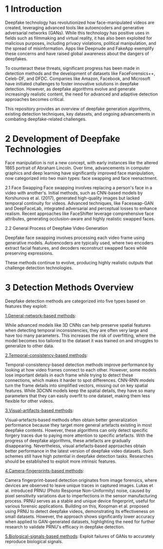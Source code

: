 
# **1 Introduction**


Deepfake technology has revolutionized how face-manipulated videos are created, leveraging advanced tools like autoencoders and generative adversarial networks (GANs). While this technology has positive uses in fields such as filmmaking and virtual reality, it has also been exploited for malicious purposes, including privacy violations, political manipulation, and the spread of misinformation. Apps like Deepnude and FakeApp exemplify these concerns and have raised global awareness about the dangers of deepfakes.

To counteract these threats, significant progress has been made in detection methods and the development of datasets like FaceForensics++, Celeb-DF, and DFDC. Companies like Amazon, Facebook, and Microsoft have initiated challenges to foster innovative solutions in deepfake detection. However, as deepfake algorithms evolve and generate increasingly realistic content, the need for advanced and adaptive detection approaches becomes critical.

This repository provides an overview of deepfake generation algorithms, existing detection techniques, key datasets, and ongoing advancements in combating deepfake-related challenges.



# 2 Development of Deepfake Technologies
Face manipulation is not a new concept, with early instances like the altered 1865 portrait of Abraham Lincoln. Over time, advancements in computer graphics and deep learning have significantly improved face manipulation, now categorized into two main types: face swapping and face reenactment.

2.1 Face Swapping
Face swapping involves replacing a person's face in a video with another's. Initial methods, such as CNN-based models by Korshunova et al. (2017), generated high-quality images but lacked temporal continuity for videos. Advanced techniques, like Faceswap-GAN and DeepFaceLab, integrated adversarial and perceptual losses to enhance realism. Recent approaches like FaceShifter leverage comprehensive face attributes, generating occlusion-aware and highly realistic swapped faces.



2.2 General Process of Deepfake Video Generation

Deepfake face swapping involves processing each video frame using generative models. Autoencoders are typically used, where two encoders extract facial features, and decoders reconstruct swapped faces while preserving expressions.

These methods continue to evolve, producing highly realistic outputs that challenge detection technologies.



# 3 Detection Methods Overview

Deepfake detection methods are categorized into five types based on features they exploit:

[1.General-network-based methods](url): 

While advanced models like 3D CNNs can help preserve spatial features when detecting temporal inconsistencies, they are often very large and have too many parameters. This increases the risk of overfitting, where the model becomes too tailored to the dataset it was trained on and struggles to generalize to other data.

[2.Temporal-consistency-based methods](url): 

Temporal-consistency-based detection methods improve performance by looking at how video frames connect to each other. However, some models lose important details in each frame while trying to detect these connections, which makes it harder to spot differences. CNN-RNN models turn the frame details into simplified vectors, missing out on key spatial features. While 3DCNN models keep the spatial details, they have so many parameters that they can easily overfit to one dataset, making them less flexible for other videos.

[3.Visual-artifacts-based methods](url): 

Visual‐artefacts‐based methods often obtain better generalization
performance because they target more general artefacts
existing in most deepfake contents. However, these algorithms
can only detect specific forgery traces due to paying more
attention to specific artefacts. With the progress of deepfake
algorithms, these artefacts are gradually disappearing. Nevertheless,
visual artefacts‐based approaches obtain better performance
in the latest version of deepfake video datasets. Such
schemes still have high potential in deepfake detection tasks.
Researches should be established to exploit more intrinsic
features.

[4.Camera-fingerprints-based methods](https://github.com/rushi2163/reasearchPaper/blob/main/Video%20Camera%20Identification%20from%20Sensor%20Pattern%20Noise%20with%20a.pdf): 

  Camera fingerprint-based detection originates from image forensics, where devices are observed to leave unique traces in captured images. Lukas et al. introduced PRNU (Photo Response Non-Uniformity) noise, caused by pixel sensitivity variations due to imperfections in the sensor manufacturing process. PRNU serves as a stable and unique device fingerprint, useful for various forensic applications. Building on this, Koopman et al. proposed using PRNU to detect deepfake videos, demonstrating its effectiveness on small datasets. However, the approach shows significantly lower accuracy when applied to GAN-generated datasets, highlighting the need for further research to validate PRNU's efficacy in deepfake detection.

  
[5.Biological-signals-based methods](https://github.com/rushi2163/reasearchPaper/blob/main/DeepFakesON-Phys%20DeepFakes%20Detection%20based%20on%20Heart%20Rate%20Estimation.pdf): Exploit failures of GANs to accurately reproduce biological signals.
